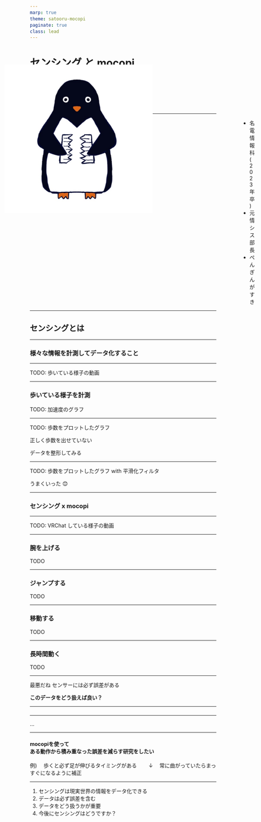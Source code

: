 ```yaml
---
marp: true
theme: satooru-mocopi
paginate: true
class: lead
---
```


<!--
_class: gaia lead
_paginate: false
-->

# センシング と mocopi

今後の人生にセンシングはどうですか？

<br>

愛知工業大学 システム工学研究会
B1 多田 隆人

---

<!-- _header: だれ -->

<img
   src="images/broken_penguin.png"
   width="400"
   style="
      position:fixed;
      top: 230px;
      left: 160px;
   "
/>

<div style="margin-left:570px">

   - 名電 情報科 (2023年卒)
   - 元 情シス部長
   - ぺんぎんがすき　

</div>

---

## センシングとは

---

<!-- _header: センシングとは -->

### 様々な情報を計測してデータ化すること

---

TODO: 歩いている様子の動画

---

<!-- _header: 歩行をセンシング -->
<!-- _class:  -->

### 歩いている様子を計測

TODO: 加速度のグラフ

---

<!-- _header: 歩数を出してみる -->

TODO: 歩数をプロットしたグラフ

正しく歩数を出せていない

<div class="arrow middle"></div>

データを整形してみる

---

<!-- _header: 歩数を出してみる -->

TODO: 歩数をプロットしたグラフ with 平滑化フィルタ

うまくいった 😊

---

### センシング x mocopi

---

TODO: VRChat している様子の動画

---

<!-- _header: mocopi の精度 -->

### 腕を上げる
TODO

---

<!-- _header: mocopi の精度 -->

### ジャンプする
TODO

---

<!-- _header: mocopi の精度 -->

### 移動する
TODO

---

<!-- _header: mocopi の精度 -->

### 長時間動く
TODO

---

<!-- _header: mocopi の精度 -->

最悪だね
センサーには必ず誤差がある

<div class="arrow middle"></div>

**このデータをどう扱えば良い？**

---

<!-- _header: "例: ~TODO~" -->

### 

---

...

---

<!-- _header: これから -->
<!-- _class: center -->

#### mocopiを使って<br>ある動作から積み重なった誤差を減らす研究をしたい

例)
　歩くと必ず足が伸びるタイミングがある
　　↓
　常に曲がっていたらまっすぐになるように補正

---

<!-- _header: まとめ -->

1. センシングは現実世界の情報をデータ化できる
2. データは必ず誤差を含む
3. データをどう扱うかが重要
4. 今後にセンシングはどうですか？
